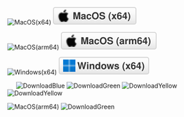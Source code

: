![MacOS(x64)](https://shields.io/badge/MacOS%20(x64)--9cf?logo=Apple&style=social)
![MacOS(x64)](https://github.com/Mehver/iController/raw/main/%23README/shields-badge/MacOS(x64).svg)

![MacOS(arm64)](https://shields.io/badge/MacOS%20(arm64)--9cf?logo=Apple&style=social)
![MacOS(arm64)](https://github.com/Mehver/iController/raw/main/%23README/shields-badge/MacOS(arm64).svg)

![Windows(x64)](https://shields.io/badge/Windows%20(x64)--9cf?logo=Windows&style=social)
![Windows(x64)](https://github.com/Mehver/iController/raw/main/%23README/shields-badge/Windows(x64).svg)

<span>
    <a href='https://github.com/Mehver/iController/releases/tag/v0.6.1'><img src="https://img.shields.io/badge/Windows%20(x64)-v0.6.1-blue?logo=Windows" alt=""/></a>&nbsp;
    <a href='https://github.com/Mehver/iController/releases/tag/v0.5.1'><img src="https://img.shields.io/badge/MacOS%20(arm64)-v0.5.1-green?logo=Apple" alt=""/></a>&nbsp;
    <a href='https://github.com/Mehver/iController/releases/tag/v0.5.1'><img src="https://img.shields.io/badge/MacOS%20(x64)-v0.5.1-green?logo=Apple" alt=""/></a>
</span>

<img src="https://img.shields.io/badge/-📂-blue?style=flat&amp" alt="DownloadBlue">

<img src="https://img.shields.io/badge/-📂-green?style=flat&amp" alt="DownloadGreen">

<img src="https://img.shields.io/badge/-📂-yellow?style=flat&amp" alt="DownloadYellow">

<img src="https://img.shields.io/badge/-📂-orange?style=flat&amp" alt="DownloadYellow">

<a href=''></a>

![MacOS(arm64)](https://shields.io/badge/MacOS%20(arm64)-v0.6.1-green?logo=Apple&style=flat) <img src="https://img.shields.io/badge/-📂-green?style=flat" alt="DownloadGreen">
